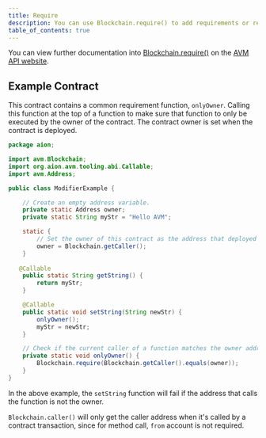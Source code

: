 ```yaml
---
title: Require
description: You can use Blockchain.require() to add requirements or restrictions for an action to be executed. It checks the provided condition is true or not. If it is false, it triggers a revert. This is sometimes called a modifier.
table_of_contents: true
---
```


You can view further documentation into [Blockchain.require()](https://avm-api.aion.network/avm/blockchain#require%28boolean%29) on the [AVM API website](https://avm-api.aion.network/).

## Example Contract

This contract contains a common requirement function, `onlyOwner`. Calling this function at the top of a function to make sure that function to only be executed by the owner of the contract. The contract owner is set when the contract is deployed.

```java
package aion;

import avm.Blockchain;
import org.aion.avm.tooling.abi.Callable;
import avm.Address;

public class ModifierExample {

    // Create an empty address variable.
    private static Address owner;
    private static String myStr = "Hello AVM";

    static {
        // Set the owner of this contract as the address that deployed it. This cannot be altered.
        owner = Blockchain.getCaller();
    }
  
   @Callable
    public static String getString() {
        return myStr;
    }

    @Callable
    public static void setString(String newStr) {
        onlyOwner();
        myStr = newStr;
    }

    // Check if the current caller of a function matches the owner address.
    private static void onlyOwner() {
        Blockchain.require(Blockchain.getCaller().equals(owner));
    }
}
```

In the above example, the `setString` function will fail if the address that calls the function is not the owner.

`Blockchain.caller()` will only get the caller address when it's called by a contract transaction, since for method call, `from` account is not required.
